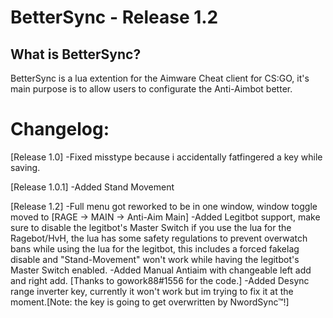 # BetterSync - Release 1.2 #
## What is BetterSync? ##
BetterSync is a lua extention for the Aimware Cheat client for CS:GO, it's main purpose is to allow users to configurate the Anti-Aimbot
better.

# Changelog: #

[Release 1.0]
  -Fixed misstype because i accidentally fatfingered a key while saving.
  
[Release 1.0.1]
	-Added Stand Movement
  
[Release 1.2]
  -Full menu got reworked to be in one window, window toggle moved to [RAGE -> MAIN -> Anti-Aim Main]
  -Added Legitbot support, make sure to disable the legitbot's Master Switch if you use the lua for the Ragebot/HvH,
   the lua has some safety regulations to prevent overwatch bans while using the lua for the legitbot, this includes a forced fakelag
   disable and "Stand-Movement" won't work while having the legitbot's Master Switch enabled.
  -Added Manual Antiaim with changeable left add and right add. [Thanks to gowork88#1556 for the code.]
  -Added Desync range inverter key, currently it won't work but im trying to fix it at the moment.[Note: the key is going to get
   overwritten by NwordSync™!]
